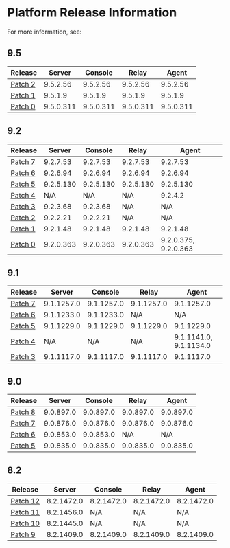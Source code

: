 # Platform Release Information
For more information, see:

## 9.5
| Release | Server | Console | Relay | Agent |
| ------- | ------ | ------- |------ | ----- |
| [Patch 2](9.5/patch2) | 9.5.2.56 | 9.5.2.56 | 9.5.2.56 | 9.5.2.56 |
| [Patch 1](9.5/patch1) | 9.5.1.9 | 9.5.1.9 | 9.5.1.9 | 9.5.1.9 |
| [Patch 0](9.5/patch0) | 9.5.0.311 | 9.5.0.311 | 9.5.0.311 | 9.5.0.311 |

## 9.2
| Release | Server | Console | Relay | Agent |
| ------- | ------ | ------- |------ | ----- |
| [Patch 7](9.2/patch7) | 9.2.7.53 | 9.2.7.53 | 9.2.7.53 | 9.2.7.53 |
| [Patch 6](9.2/patch6) | 9.2.6.94 | 9.2.6.94 | 9.2.6.94 | 9.2.6.94 |
| [Patch 5](9.2/patch5) | 9.2.5.130 | 9.2.5.130 | 9.2.5.130 | 9.2.5.130 |
| [Patch 4](9.2/patch4) | N/A | N/A | N/A | 9.2.4.2 |
| [Patch 3](9.2/patch3) | 9.2.3.68 | 9.2.3.68 | N/A | N/A |
| [Patch 2](9.2/patch2) | 9.2.2.21 | 9.2.2.21 | N/A | N/A |
| [Patch 1](9.2/patch1) | 9.2.1.48 | 9.2.1.48 | 9.2.1.48 | 9.2.1.48 |
| [Patch 0](9.2/patch0) | 9.2.0.363 | 9.2.0.363 | 9.2.0.363 | 9.2.0.375, 9.2.0.363 |

## 9.1
| Release | Server | Console | Relay | Agent |
| ------- | ------ | ------- |------ | ----- |
| [Patch 7](9.1/patch7) | 9.1.1257.0 | 9.1.1257.0 | 9.1.1257.0 | 9.1.1257.0 |
| [Patch 6](9.1/patch6) | 9.1.1233.0 | 9.1.1233.0 | N/A | N/A |
| [Patch 5](9.1/patch5) | 9.1.1229.0 | 9.1.1229.0 | 9.1.1229.0 | 9.1.1229.0 |
| [Patch 4](9.1/patch4) | N/A | N/A | N/A | 9.1.1141.0, 9.1.1134.0 |
| [Patch 3](9.1/patch3) | 9.1.1117.0 | 9.1.1117.0 | 9.1.1117.0 | 9.1.1117.0 |

## 9.0
| Release | Server | Console | Relay | Agent |
| ------- | ------ | ------- |------ | ----- |
| [Patch 8](9.0/patch8) | 9.0.897.0 | 9.0.897.0 | 9.0.897.0 | 9.0.897.0 |
| [Patch 7](9.0/patch7) | 9.0.876.0 | 9.0.876.0 | 9.0.876.0 | 9.0.876.0 |
| [Patch 6](9.0/patch6) | 9.0.853.0 | 9.0.853.0 | N/A | N/A |
| [Patch 5](9.0/patch5) | 9.0.835.0 | 9.0.835.0 | 9.0.835.0 | 9.0.835.0 |

## 8.2
| Release | Server | Console | Relay | Agent |
| ------- | ------ | ------- |------ | ----- |
| [Patch 12](8.2/patch12) | 8.2.1472.0 | 8.2.1472.0 | 8.2.1472.0 | 8.2.1472.0 |
| [Patch 11](8.2/patch11) | 8.2.1456.0 | N/A | N/A | N/A |
| [Patch 10](8.2/patch10) | 8.2.1445.0 | N/A | N/A | N/A |
| [Patch 9](8.2/patch9) | 8.2.1409.0 | 8.2.1409.0 | 8.2.1409.0 | 8.2.1409.0 |
